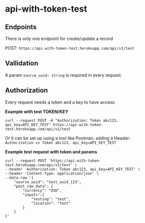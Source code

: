 # api-with-token-test

## Endpoints 
There is only one endpoint for create/update a record

POST: `https://api-with-token-test.herokuapp.com/api/v1/test`

## Vallidation
A param `source_uuid: string` is required in every request.

## Authorization

Every request needs a token and a key to have access:

**Example with test TOKEN/KEY**

```
curl --request POST -H "Authorization: Token abc123, api_key=API_KEY_TEST" https://api-with-token-test.herokuapp.com/api/v1/test
```

Or it can be set up using a tool like Postman, adding a Header: `Authorization => Token abc123, api_key=API_KEY_TEST`

**Example test request with token and params**
```
curl --request POST 'https://api-with-token-test.herokuapp.com/api/v1/test' \
--header 'Authorization: Token abc123, api_key=API_KEY_TEST' \
--header 'Content-Type: application/json' \
--data-raw '{
    "source_uuid": "test_uuid_123",
    "post_raw_data": {
        "currency": "USD",
        "inputs":{
            "testing": "test",
            "location": "test"
        }
    }
}'
```


